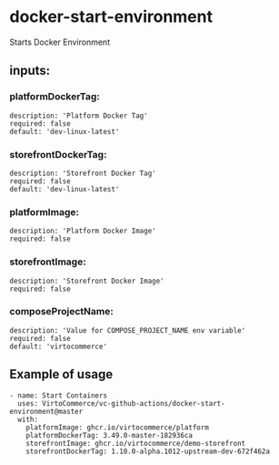 # docker-start-environment

Starts Docker Environment

## inputs:
###  platformDockerTag:
    description: 'Platform Docker Tag'
    required: false
    default: 'dev-linux-latest'
###  storefrontDockerTag:
    description: 'Storefront Docker Tag'
    required: false
    default: 'dev-linux-latest'
###  platformImage:
    description: 'Platform Docker Image'
    required: false
###  storefrontImage:
    description: 'Storefront Docker Image'
    required: false
###  composeProjectName:
    description: 'Value for COMPOSE_PROJECT_NAME env variable'
    required: false
    default: 'virtocommerce'

## Example of usage

```
- name: Start Containers
  uses: VirtoCommerce/vc-github-actions/docker-start-environment@master
  with: 
    platformImage: ghcr.io/virtocommerce/platform
    platformDockerTag: 3.49.0-master-182936ca
    storefrontImage: ghcr.io/virtocommerce/demo-storefront
    storefrontDockerTag: 1.10.0-alpha.1012-upstream-dev-672f462a
```